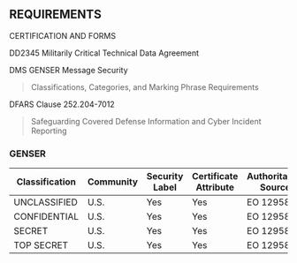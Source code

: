 ## REQUIREMENTS

CERTIFICATION AND FORMS 

DD2345 Militarily Critical Technical Data Agreement

DMS GENSER Message Security
> Classifications, Categories, and Marking Phrase Requirements

DFARS Clause 252.204-7012
> Safeguarding Covered Defense Information and Cyber Incident Reporting

### GENSER

Classification | Community | Security Label | Certificate Attribute | Authoritative Source |
---- | ---- | ---- | --- | ---- | 
 UNCLASSIFIED | U.S. | Yes | Yes | EO 12958 |
 CONFIDENTIAL | U.S. | Yes | Yes | EO 12958 |
 SECRET | U.S. | Yes | Yes | EO 12958 |
 TOP SECRET | U.S. | Yes | Yes | EO 12958 |
